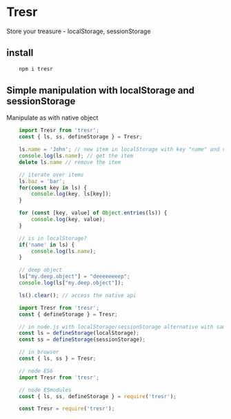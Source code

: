 # Tresr

Store your treasure - localStorage, sessionStorage

## install

```bash
    npm i tresr
```

## Simple manipulation with localStorage and sessionStorage

Manipulate as with native object

```js
    import Tresr from 'tresr';
    const { ls, ss, defineStorage } = Tresr;

    ls.name = 'John'; // new item in localStorage with key "name" and value "John"
    console.log(ls.name); // get the item
    delete ls.name // remove the item

    // iterate over items
    ls.baz = 'bar';
    for(const key in ls) {
        console.log(key, ls[key]);
    }

    for (const [key, value] of Object.entries(ls)) {
        console.log(key, value);
    }

    // is in localStorage?
    if('name' in ls) {
        console.log(ls.name);
    }

    // deep object
    ls["my.deep.object"] = "deeeeeeeep";
    console.log(ls["my.deep.object"]);

    ls().clear(); // access the native api
```

```js
    import Tresr from 'tresr';
    const { defineStorage } = Tresr;

    // in node.js with localStorage/sessionStorage alternative with same api
    const ls = defineStorage(localStorage);
    const ss = defineStorage(sessionStorage);
```

```js
    // in browser
    const { ls, ss } = Tresr;
```

```js
    // node ES6
    import Tresr from 'tresr';

    // node ESmodules
    const { ls, ss, defineStorage } = require('tresr');

    const Tresr = require('tresr');
```
